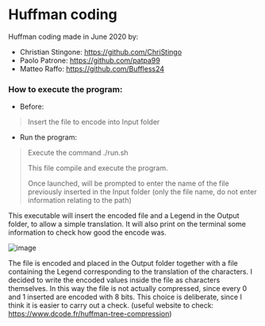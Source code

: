 # Huffman coding

Huffman coding made in June 2020 by:
- Christian Stingone: https://github.com/ChriStingo
- Paolo Patrone: https://github.com/patpa99
- Matteo Raffo: https://github.com/Buffless24

### How to execute the program:
* Before:
>Insert the file to encode into Input folder
* Run the program:
>Execute the command ./run.sh
>
>This file compile and execute the program.
>
>Once launched, will be prompted to enter the name of the file previously inserted in the Input folder (only the file name, do not enter information relating to the path)

This executable will insert the encoded file and a Legend in the Output folder, to allow a simple translation. It will also print on the terminal some information to check how good the encode was.

![image](https://user-images.githubusercontent.com/62427405/126080773-d609e188-973a-4113-83d9-2bae6c1e3ebc.png)

The file is encoded and placed in the Output folder together with a file containing the Legend corresponding to the translation of the characters.
I decided to write the encoded values inside the file as characters themselves.
In this way the file is not actually compressed, since every 0 and 1 inserted are encoded with 8 bits.
This choice is deliberate, since I think it is easier to carry out a check. (useful website to check: https://www.dcode.fr/huffman-tree-compression)
